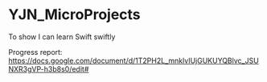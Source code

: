 # YJN_MicroProjects
To show I can learn Swift swiftly

Progress report:
https://docs.google.com/document/d/1T2PH2L_mnklvIUjGUKUYQBlvc_JSUNXR3gVP-h3b8s0/edit#
